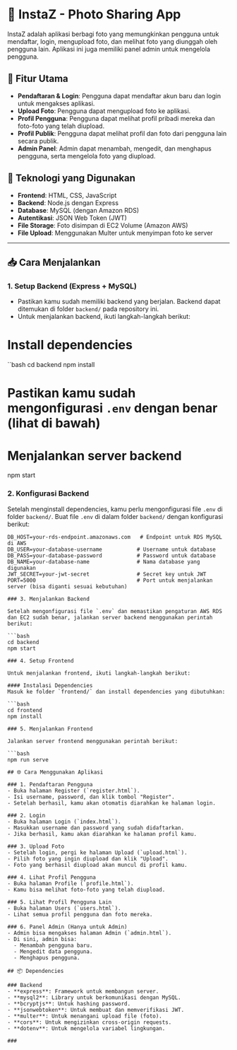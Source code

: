 # 📸 InstaZ - Photo Sharing App

InstaZ adalah aplikasi berbagi foto yang memungkinkan pengguna untuk mendaftar, login, mengupload foto, dan melihat foto yang diunggah oleh pengguna lain. Aplikasi ini juga memiliki panel admin untuk mengelola pengguna.

## 🚀 Fitur Utama

- **Pendaftaran & Login**: Pengguna dapat mendaftar akun baru dan login untuk mengakses aplikasi.
- **Upload Foto**: Pengguna dapat mengupload foto ke aplikasi.
- **Profil Pengguna**: Pengguna dapat melihat profil pribadi mereka dan foto-foto yang telah diupload.
- **Profil Publik**: Pengguna dapat melihat profil dan foto dari pengguna lain secara publik.
- **Admin Panel**: Admin dapat menambah, mengedit, dan menghapus pengguna, serta mengelola foto yang diupload.
  
## 🔧 Teknologi yang Digunakan

- **Frontend**: HTML, CSS, JavaScript
- **Backend**: Node.js dengan Express
- **Database**: MySQL (dengan Amazon RDS)
- **Autentikasi**: JSON Web Token (JWT)
- **File Storage**: Foto disimpan di EC2 Volume (Amazon AWS)
- **File Upload**: Menggunakan Multer untuk menyimpan foto ke server

---

## 📥 Cara Menjalankan

### 1. Setup Backend (Express + MySQL)

- Pastikan kamu sudah memiliki backend yang berjalan. Backend dapat ditemukan di folder `backend/` pada repository ini.
- Untuk menjalankan backend, ikuti langkah-langkah berikut:


# Install dependencies
``bash
cd backend
npm install

# Pastikan kamu sudah mengonfigurasi `.env` dengan benar (lihat di bawah)
# Menjalankan server backend
npm start

### 2. Konfigurasi Backend

Setelah menginstall dependencies, kamu perlu mengonfigurasi file `.env` di folder `backend/`. Buat file `.env` di dalam folder `backend/` dengan konfigurasi berikut:

```env
DB_HOST=your-rds-endpoint.amazonaws.com   # Endpoint untuk RDS MySQL di AWS
DB_USER=your-database-username           # Username untuk database
DB_PASS=your-database-password           # Password untuk database
DB_NAME=your-database-name               # Nama database yang digunakan
JWT_SECRET=your-jwt-secret               # Secret key untuk JWT
PORT=5000                                # Port untuk menjalankan server (bisa diganti sesuai kebutuhan)

### 3. Menjalankan Backend

Setelah mengonfigurasi file `.env` dan memastikan pengaturan AWS RDS dan EC2 sudah benar, jalankan server backend menggunakan perintah berikut:

```bash
cd backend
npm start

### 4. Setup Frontend

Untuk menjalankan frontend, ikuti langkah-langkah berikut:

#### Instalasi Dependencies
Masuk ke folder `frontend/` dan install dependencies yang dibutuhkan:

```bash
cd frontend
npm install

### 5. Menjalankan Frontend

Jalankan server frontend menggunakan perintah berikut:

```bash
npm run serve

## 🌐 Cara Menggunakan Aplikasi

### 1. Pendaftaran Pengguna
- Buka halaman Register (`register.html`).
- Isi username, password, dan klik tombol "Register".
- Setelah berhasil, kamu akan otomatis diarahkan ke halaman login.

### 2. Login
- Buka halaman Login (`index.html`).
- Masukkan username dan password yang sudah didaftarkan.
- Jika berhasil, kamu akan diarahkan ke halaman profil kamu.

### 3. Upload Foto
- Setelah login, pergi ke halaman Upload (`upload.html`).
- Pilih foto yang ingin diupload dan klik "Upload".
- Foto yang berhasil diupload akan muncul di profil kamu.

### 4. Lihat Profil Pengguna
- Buka halaman Profile (`profile.html`).
- Kamu bisa melihat foto-foto yang telah diupload.

### 5. Lihat Profil Pengguna Lain
- Buka halaman Users (`users.html`).
- Lihat semua profil pengguna dan foto mereka.

### 6. Panel Admin (Hanya untuk Admin)
- Admin bisa mengakses halaman Admin (`admin.html`).
- Di sini, admin bisa:
  - Menambah pengguna baru.
  - Mengedit data pengguna.
  - Menghapus pengguna.

## 📦 Dependencies

### Backend
- **express**: Framework untuk membangun server.
- **mysql2**: Library untuk berkomunikasi dengan MySQL.
- **bcryptjs**: Untuk hashing password.
- **jsonwebtoken**: Untuk membuat dan memverifikasi JWT.
- **multer**: Untuk menangani upload file (foto).
- **cors**: Untuk mengizinkan cross-origin requests.
- **dotenv**: Untuk mengelola variabel lingkungan.

###

